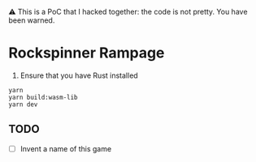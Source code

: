 ⚠️ This is a PoC that I hacked together: the code is not pretty. You have been warned.

# Rockspinner Rampage

1. Ensure that you have Rust installed 

```shell
yarn
yarn build:wasm-lib
yarn dev
```

## TODO

- [ ] Invent a name of this game 
